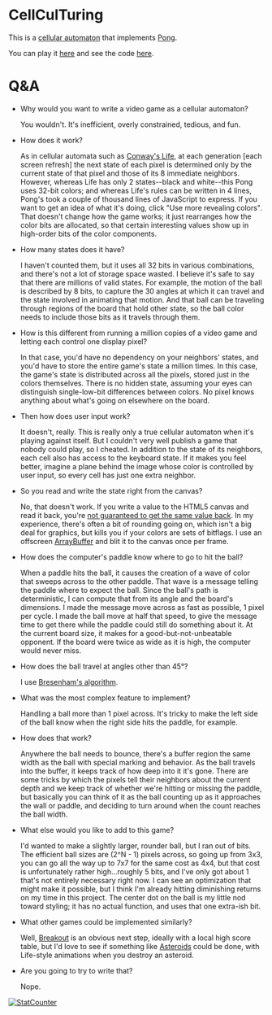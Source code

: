 # CellCulTuring
This is a [cellular automaton](https://en.wikipedia.org/wiki/Cellular_automaton) that
implements [Pong](https://en.wikipedia.org/wiki/Pong).

You can play it [here](https://ericu.github.io/CellCulTuring/) and see the code [here](https://github.com/ericu/CellCulTuring).

# Q&A
* Why would you want to write a video game as a cellular automaton?

   You wouldn't.  It's inefficient, overly constrained, tedious, and fun.
   
* How does it work?

   As in cellular automata such as [Conway's Life](https://en.wikipedia.org/wiki/Conway%27s_Game_of_Life), at each generation [each screen refresh] the next state of each pixel is determined only by the current state of that pixel and those of its 8 immediate neighbors.  However, whereas Life has only 2 states--black and white--this Pong uses 32-bit colors; and whereas Life's rules can be written in 4 lines, Pong's took a couple of thousand lines of JavaScript to express.  If you want to get an idea of what it's doing, click "Use more revealing colors".  That doesn't change how the game works; it just rearranges how the color bits are allocated, so that certain interesting values show up in high-order bits of the color components.

* How many states does it have?

   I haven't counted them, but it uses all 32 bits in various combinations, and there's not a lot of storage space wasted.  I believe it's safe to say that there are millions of valid states.  For example, the motion of the ball is described by 8 bits, to capture the 30 angles at which it can travel and the state involved in animating that motion.  And that ball can be traveling through regions of the board that hold other state, so the ball color needs to include those bits as it travels through them.

* How is this different from running a million copies of a video game and letting each control one display pixel?

  In that case, you'd have no dependency on your neighbors' states, and you'd have to store the entire game's state a million times.  In this case, the game's state is distributed across all the pixels, stored just in the colors themselves.  There is no hidden state, assuming your eyes can distinguish single-low-bit differences between colors.  No pixel knows anything about what's going on elsewhere on the board.

*  Then how does user input work?

   It doesn't, really.  This is really only a true cellular automaton when it's playing against itself.  But I couldn't very well publish a game that nobody could play, so I cheated.  In addition to the state of its neighbors, each cell also has access to the keyboard state.  If it makes you feel better, imagine a plane behind the image whose color is controlled by user input, so every cell has just one extra neighbor.

* So you read and write the state right from the canvas?

  No, that doesn't work.  If you write a value to the HTML5 canvas and read it back, you're [not guaranteed to get the same value back](https://stackoverflow.com/questions/23497925/how-can-i-stop-the-alpha-premultiplication-with-canvas-imagedata/23501676#23501676).  In my experience, there's often a bit of rounding going on, which isn't a big deal for graphics, but kills you if your colors are sets of bitflags.  I use an offscreen [ArrayBuffer](https://developer.mozilla.org/en-US/docs/Web/JavaScript/Reference/Global_Objects/ArrayBuffer) and blit it to the canvas once per frame.
  
* How does the computer's paddle know where to go to hit the ball?

  When a paddle hits the ball, it causes the creation of a wave of color that sweeps across to the other paddle.  That wave is a message telling the paddle where to expect the ball.  Since the ball's path is deterministic, I can compute that from its angle and the board's dimensions.  I made the message move across as fast as possible, 1 pixel per cycle.  I made the ball move at half that speed, to give the message time to get there while the paddle could still do something about it.  At the current board size, it makes for a good-but-not-unbeatable opponent.  If the board were twice as wide as it is high, the computer would never miss.
  
* How does the ball travel at angles other than 45°?
 
  I use [Bresenham's algorithm](https://en.wikipedia.org/wiki/Bresenham%27s_line_algorithm).

* What was the most complex feature to implement?

  Handling a ball more than 1 pixel across.  It's tricky to make the left side of the ball know when the right side hits the paddle, for example.

* How does that work?

  Anywhere the ball needs to bounce, there's a buffer region the same width as the ball with special marking and behavior.  As the ball travels into the buffer, it keeps track of how deep into it it's gone.  There are some tricks by which the pixels tell their neighbors about the current depth and we keep track of whether we're hitting or missing the paddle, but basically you can think of it as the ball counting up as it approaches the wall or paddle, and deciding to turn around when the count reaches the ball width.

* What else would you like to add to this game?

  I'd wanted to make a slightly larger, rounder ball, but I ran out of bits.  The efficient ball sizes are (2^N - 1) pixels across, so going up from 3x3, you can go all the way up to 7x7 for the same cost as 4x4, but that cost is unfortunately rather high...roughly 5 bits, and I've only got about 1 that's not entirely necessary right now.  I can see an optimization that might make it possible, but I think I'm already hitting diminishing returns on my time in this project.  The center dot on the ball is my little nod toward styling; it has no actual function, and uses that one extra-ish bit.

* What other games could be implemented similarly?

   Well, [Breakout](https://en.wikipedia.org/wiki/Breakout_(video_game)) is an obvious next step, ideally with a local high score table, but I'd love to see if something like [Asteroids](https://en.wikipedia.org/wiki/Asteroids_(video_game)) could be done, with Life-style animations when you destroy an asteroid.

* Are you going to try to write that?

  Nope.
  
<!-- Statcounter -->
<noscript>
  <div class="statcounter" style="z-index:-1;position:relative;">
    <a title="StatCounter" href="https://statcounter.com/"
       target="_blank"><img class="statcounter"
       src="https://c.statcounter.com/11947282/0/dd885c2d/1/"
       alt="StatCounter">
    </a>
  </div>
</noscript>
<!-- End of Statcounter Code -->

<!--stackedit_data:
eyJoaXN0b3J5IjpbMTE3NTE5MjQwMiwtNzIxMzQ4MTY4LC0xOD
Y1OTQ1NjgsMTAwMzk5NDA0OCwtMTU1NDQ4MzUyMSw3NDA0MjQw
OTUsLTk1Mzc1NTY0Niw1MTY4NzU4NDAsLTY2NzE3OTYzN119
-->